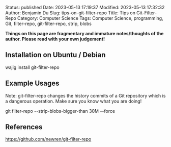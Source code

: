 Status: published
Date: 2023-05-13 17:19:37
Modified: 2023-05-13 17:32:32
Author: Benjamin Du
Slug: tips-on-git-filter-repo
Title: Tips on Git-Filter-Repo
Category: Computer Science
Tags: Computer Science, programming, Git, filter-repo, git-filter-repo, strip, blobs

**Things on this page are fragmentary and immature notes/thoughts of the author. Please read with your own judgement!**

## Installation on Ubuntu / Debian

wajig install git-filter-repo

## Example Usages

Note: git-filter-repo changes the history commits of a Git repository 
which is a dangerous operation.
Make sure you know what you are doing!

git filter-repo --strip-blobs-bigger-than 30M --force

## References

https://github.com/newren/git-filter-repo
